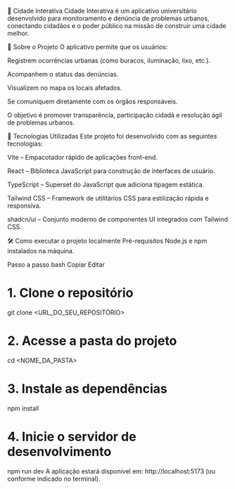 🌆 Cidade Interativa
Cidade Interativa é um aplicativo universitário desenvolvido para monitoramento e denúncia de problemas urbanos, conectando cidadãos e o poder público na missão de construir uma cidade melhor.

📱 Sobre o Projeto
O aplicativo permite que os usuários:

Registrem ocorrências urbanas (como buracos, iluminação, lixo, etc.).

Acompanhem o status das denúncias.

Visualizem no mapa os locais afetados.

Se comuniquem diretamente com os órgãos responsáveis.

O objetivo é promover transparência, participação cidadã e resolução ágil de problemas urbanos.

🚀 Tecnologias Utilizadas
Este projeto foi desenvolvido com as seguintes tecnologias:

Vite – Empacotador rápido de aplicações front-end.

React – Biblioteca JavaScript para construção de interfaces de usuário.

TypeScript – Superset do JavaScript que adiciona tipagem estática.

Tailwind CSS – Framework de utilitários CSS para estilização rápida e responsiva.

shadcn/ui – Conjunto moderno de componentes UI integrados com Tailwind CSS.

🛠️ Como executar o projeto localmente
Pré-requisitos
Node.js e npm instalados na máquina.

Passo a passo
bash
Copiar
Editar
# 1. Clone o repositório
git clone <URL_DO_SEU_REPOSITÓRIO>

# 2. Acesse a pasta do projeto
cd <NOME_DA_PASTA>

# 3. Instale as dependências
npm install

# 4. Inicie o servidor de desenvolvimento
npm run dev
A aplicação estará disponível em: http://localhost:5173 (ou conforme indicado no terminal).
